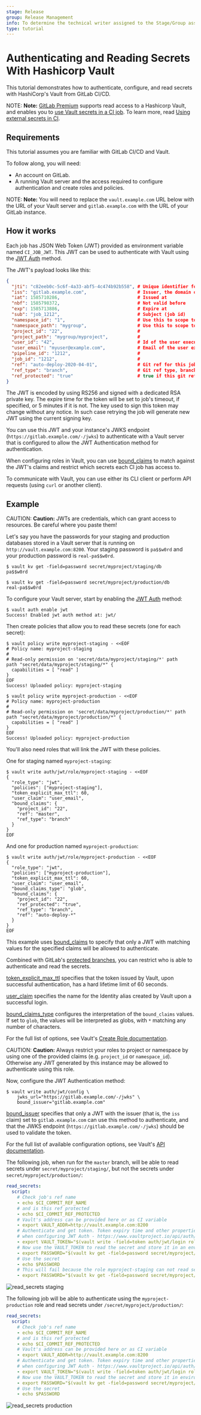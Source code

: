 ```yaml
---
stage: Release
group: Release Management
info: To determine the technical writer assigned to the Stage/Group associated with this page, see https://about.gitlab.com/handbook/engineering/ux/technical-writing/#designated-technical-writers
type: tutorial
---
```


# Authenticating and Reading Secrets With Hashicorp Vault

This tutorial demonstrates how to authenticate, configure, and read secrets with HashiCorp's Vault from GitLab CI/CD.

NOTE: **Note:**
[GitLab Premium](https://about.gitlab.com/pricing/) supports read access to a
Hashicorp Vault, and enables you to
[use Vault secrets in a CI job](../../secrets/index.md#use-vault-secrets-in-a-ci-job).
To learn more, read [Using external secrets in CI](../../secrets/index.md).

## Requirements

This tutorial assumes you are familiar with GitLab CI/CD and Vault.

To follow along, you will need:

- An account on GitLab.
- A running Vault server and the access required to configure authentication and create roles and policies.

NOTE: **Note:**
You will need to replace the `vault.example.com` URL below with the URL of your Vault server and `gitlab.example.com` with the URL of your GitLab instance.

## How it works

Each job has JSON Web Token (JWT) provided as environment variable named `CI_JOB_JWT`. This JWT can be used to authenticate with Vault using the [JWT Auth](https://www.vaultproject.io/docs/auth/jwt#jwt-authentication) method.

The JWT's payload looks like this:

```json
{
  "jti": "c82eeb0c-5c6f-4a33-abf5-4c474b92b558", # Unique identifier for this token
  "iss": "gitlab.example.com",                   # Issuer, the domain of your GitLab instance
  "iat": 1585710286,                             # Issued at
  "nbf": 1585798372,                             # Not valid before
  "exp": 1585713886,                             # Expire at
  "sub": "job_1212",                             # Subject (job id)
  "namespace_id": "1",                           # Use this to scope to group or user level namespace by id
  "namespace_path": "mygroup",                   # Use this to scope to group or user level namespace by path
  "project_id": "22",                            #
  "project_path": "mygroup/myproject",           #
  "user_id": "42",                               # Id of the user executing the job
  "user_email": "myuser@example.com",            # Email of the user executing the job
  "pipeline_id": "1212",                         #
  "job_id": "1212",                              #
  "ref": "auto-deploy-2020-04-01",               # Git ref for this job
  "ref_type": "branch",                          # Git ref type, branch or tag
  "ref_protected": "true"                        # true if this git ref is protected, false otherwise
}
```

The JWT is encoded by using RS256 and signed with a dedicated RSA private key. The expire time for the token will be set to job's timeout, if specified, or 5 minutes if it is not. The key used to sign this token may change without any notice. In such case retrying the job will generate new JWT using the current signing key.

You can use this JWT and your instance's JWKS endpoint (`https://gitlab.example.com/-/jwks`) to authenticate with a Vault server that is configured to allow the JWT Authentication method for authentication.

When configuring roles in Vault, you can use [bound_claims](https://www.vaultproject.io/docs/auth/jwt#bound-claims) to match against the JWT's claims and restrict which secrets each CI job has access to.

To communicate with Vault, you can use either its CLI client or perform API requests (using `curl` or another client).

## Example

CAUTION: **Caution:**
JWTs are credentials, which can grant access to resources. Be careful where you paste them!

Let's say you have the passwords for your staging and production databases stored in a Vault server that is running on `http://vault.example.com:8200`. Your staging password is `pa$$w0rd` and your production password is `real-pa$$w0rd`.

```shell
$ vault kv get -field=password secret/myproject/staging/db
pa$$w0rd

$ vault kv get -field=password secret/myproject/production/db
real-pa$$w0rd
```

To configure your Vault server, start by enabling the [JWT Auth](https://www.vaultproject.io/docs/auth/jwt) method:

```shell
$ vault auth enable jwt
Success! Enabled jwt auth method at: jwt/
```

Then create policies that allow you to read these secrets (one for each secret):

```shell
$ vault policy write myproject-staging - <<EOF
# Policy name: myproject-staging
#
# Read-only permission on 'secret/data/myproject/staging/*' path
path "secret/data/myproject/staging/*" {
  capabilities = [ "read" ]
}
EOF
Success! Uploaded policy: myproject-staging

$ vault policy write myproject-production - <<EOF
# Policy name: myproject-production
#
# Read-only permission on 'secret/data/myproject/production/*' path
path "secret/data/myproject/production/*" {
  capabilities = [ "read" ]
}
EOF
Success! Uploaded policy: myproject-production
```

You'll also need roles that will link the JWT with these policies.

One for staging named `myproject-staging`:

```shell
$ vault write auth/jwt/role/myproject-staging - <<EOF
{
  "role_type": "jwt",
  "policies": ["myproject-staging"],
  "token_explicit_max_ttl": 60,
  "user_claim": "user_email",
  "bound_claims": {
    "project_id": "22",
    "ref": "master",
    "ref_type": "branch"
  }
}
EOF
```

And one for production named `myproject-production`:

```shell
$ vault write auth/jwt/role/myproject-production - <<EOF
{
  "role_type": "jwt",
  "policies": ["myproject-production"],
  "token_explicit_max_ttl": 60,
  "user_claim": "user_email",
  "bound_claims_type": "glob",
  "bound_claims": {
    "project_id": "22",
    "ref_protected": "true",
    "ref_type": "branch",
    "ref": "auto-deploy-*"
  }
}
EOF
```

This example uses [bound_claims](https://www.vaultproject.io/api/auth/jwt#bound_claims) to specify that only a JWT with matching values for the specified claims will be allowed to authenticate.

Combined with GitLab's [protected branches](../../../user/project/protected_branches.md), you can restrict who is able to authenticate and read the secrets.

[token_explicit_max_ttl](https://www.vaultproject.io/api/auth/jwt#token_explicit_max_ttl) specifies that the token issued by Vault, upon successful authentication, has a hard lifetime limit of 60 seconds.

[user_claim](https://www.vaultproject.io/api/auth/jwt#user_claim) specifies the name for the Identity alias created by Vault upon a successful login.

[bound_claims_type](https://www.vaultproject.io/api-docs/auth/jwt#bound_claims_type) configures the interpretation of the `bound_claims` values. If set to `glob`, the values will be interpreted as globs, with `*` matching any number of characters.

For the full list of options, see Vault's [Create Role documentation](https://www.vaultproject.io/api/auth/jwt#create-role).

CAUTION: **Caution:**
Always restrict your roles to project or namespace by using one of the provided claims (e.g. `project_id` or `namespace_id`). Otherwise any JWT generated by this instance may be allowed to authenticate using this role.

Now, configure the JWT Authentication method:

```shell
$ vault write auth/jwt/config \
    jwks_url="https://gitlab.example.com/-/jwks" \
    bound_issuer="gitlab.example.com"
```

[bound_issuer](https://www.vaultproject.io/api/auth/jwt#inlinecode-bound_issuer) specifies that only a JWT with the issuer (that is, the `iss` claim) set to `gitlab.example.com` can use this method to authenticate, and that the JWKS endpoint (`https://gitlab.example.com/-/jwks`) should be used to validate the token.

For the full list of available configuration options, see Vault's [API documentation](https://www.vaultproject.io/api/auth/jwt#configure).

The following job, when run for the `master` branch, will be able to read secrets under `secret/myproject/staging/`, but not the secrets under `secret/myproject/production/`:

```yaml
read_secrets:
  script:
    # Check job's ref name
    - echo $CI_COMMIT_REF_NAME
    # and is this ref protected
    - echo $CI_COMMIT_REF_PROTECTED
    # Vault's address can be provided here or as CI variable
    - export VAULT_ADDR=http://vault.example.com:8200
    # Authenticate and get token. Token expiry time and other properties can be configured
    # when configuring JWT Auth - https://www.vaultproject.io/api/auth/jwt#parameters-1
    - export VAULT_TOKEN="$(vault write -field=token auth/jwt/login role=myproject-staging jwt=$CI_JOB_JWT)"
    # Now use the VAULT_TOKEN to read the secret and store it in an environment variable
    - export PASSWORD="$(vault kv get -field=password secret/myproject/staging/db)"
    # Use the secret
    - echo $PASSWORD
    # This will fail because the role myproject-staging can not read secrets from secret/myproject/production/*
    - export PASSWORD="$(vault kv get -field=password secret/myproject/production/db)"
```

![read_secrets staging](img/vault-read-secrets-staging.png)

The following job will be able to authenticate using the `myproject-production` role and read secrets under `/secret/myproject/production/`:

```yaml
read_secrets:
  script:
    # Check job's ref name
    - echo $CI_COMMIT_REF_NAME
    # and is this ref protected
    - echo $CI_COMMIT_REF_PROTECTED
    # Vault's address can be provided here or as CI variable
    - export VAULT_ADDR=http://vault.example.com:8200
    # Authenticate and get token. Token expiry time and other properties can be configured
    # when configuring JWT Auth - https://www.vaultproject.io/api/auth/jwt#parameters-1
    - export VAULT_TOKEN="$(vault write -field=token auth/jwt/login role=myproject-production jwt=$CI_JOB_JWT)"
    # Now use the VAULT_TOKEN to read the secret and store it in environment variable
    - export PASSWORD="$(vault kv get -field=password secret/myproject/production/db)"
    # Use the secret
    - echo $PASSWORD
```

![read_secrets production](img/vault-read-secrets-production.png)
